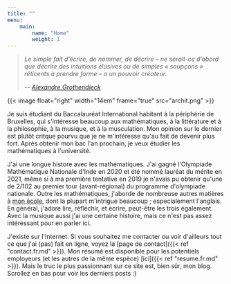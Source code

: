 ```yaml
---
title: ""
menu:
    main:
        name: "Home"
        weight: 1
---
```


> _Le simple fait d’écrire, de nommer, de décrire – ne serait-ce d’abord que
> décrire des intuitions élusives ou de simples « soupçons » réticents à
> prendre forme – a un pouvoir créateur._
>
> -- [_Alexandre Grothendieck_](https://fr.m.wikiquote.org/wiki/Alexandre_Grothendieck)

{{< image float="right" width="14em" frame="true" src="archit.png" >}}

Je suis étudiant du Baccalauréat International habitant à la périphérie de
Bruxelles, qui s'intéresse beaucoup aux mathématiques, à la littérature et à la
philosophie, à la musique, et à la musculation. Mon opinion sur le dernier est
plutôt critque pourvu que je ne m'intéresse qu'au fait de devenir plus fort. Après
obtenir mon bac l'an prochain, je veux étudier les mathématiques à l'université.

J'ai une longue histore avec les mathématiques. J'ai gagné l'Olympiade
Mathématique Nationale d'Inde en 2020 et été nommé lauréat du mérite en 2021,
même si à ma première tentative en 2019 je n'avais pu obtenir qu'une de 2/102
au premier tour (avant-régional) du programme d'olympiade nationale. Outre les
mathématiques, j'aborde de nombreuse autres matières à [mon
école](https://www.isbedu.be), dont la plupart m'intrigue beaucoup ;
especialement l'anglais. En général, j'adore lire, réfléchir, et écrire,
peut-être les trois également. Avec la musique aussi j'ai une certaine
histoire, mais ce n'est pas assez intéressant pour en parler ici.

J'existe sur l'Internet. Si vous souhaitez me contacter ou voir d'ailleurs
tout ce que j'ai (pas) fait en ligne, voyez la [page de contact]({{< ref
"contact.fr.md" >}}). Mon résumé est disponible pour les potentiels employeurs
(et les autres de la même espèce) [ici]({{< ref "resume.fr.md" >}}). Mais le
truc le plus passionnant sur ce site est, bien sûr, mon blog. Scrollez en bas
pour voir les derniers posts :)
